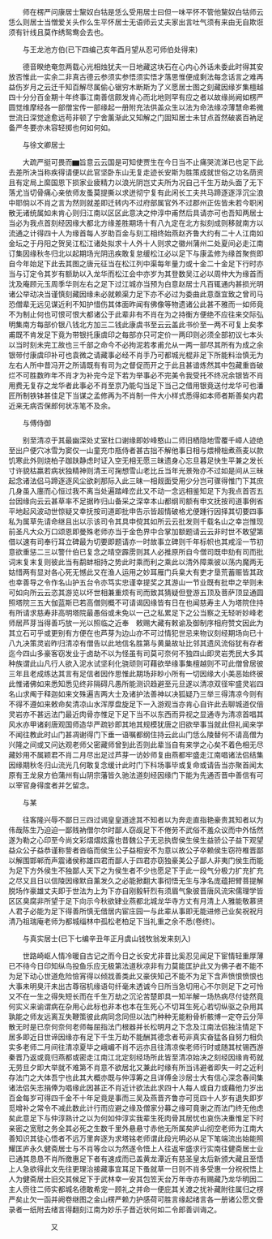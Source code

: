 <!-- { "loadSidebar": true } -->
　　师在楞严问康居士黧奴白牯是恁么受用居士曰但一味平怀不管他黧奴白牯师云恁么则居士当憎爱关头作么生平怀居士无语师云丈夫家出言吐气须有来由无自欺诳须有针线且莫作绣鸳鸯会去也。

　　与王龙池方伯(已下四编己亥年酉月望从忍可师伯处得来)

　　德音睽绝奄忽两载心光相烛犹夫一日地藏这块石在心内心外话未委此时得其安放否惟此一实余二非真古德云参须实参悟须实悟才落思惟便成剩法每念话言之难再益伤岁月之云迁千知百解尽属偷心锯穷木断斯为了义愿居士图之刻藏因缘岁集檀越四十分分百金期十年终事江南善信颇发肯心而北地则罕有应之者以故缘尚阙如楞严圆觉维摩经各一部僧宝传一部缘起一册附充法供盖众生以法为命法缘凉薄慧命希微世流日深觉途愈远苟非顿了宁舍薰渐此又知解之门固知居士未甘点首然破裘百衲足备严冬要亦未容轻掷也何如何如。

　　与徐文卿居士

　　大疏严挺可畏而▆旨意云云国是可知使贾生在今日当不止痛哭流涕已也足下此去差所决当称疾得请便以此官坚卧东山无复走迹长安斯为胜策成就世俗之功名荫资且有定局上縻国恩下损家业疲精力以浪光阴岂丈夫所为况自己千生万劫头面了无下落尤当切骨痛心亲依师友蚤莫提撕以求迸彻宁复有此闲长工夫共马蹄逐逐浮沉尘浪中耶倘以不肖之言为然则就差即迁转内不过府部属官外不过郡州正佐皆未若今职闲散无诸统属如未肯心则归江南以区区此意决之仲淳中甫然后具请亦可也吾知两居士当必为我点首刻经因缘大都北方缘差胜期场十有八九定在北方拟刻成则移就南方以流通之计得四十人为缘首每人岁助百金与刻工相终始燕赵齐鲁大约有二十人江南如金坛之于丹阳之贺吴江松江诸处拟求十人外十人则求之徽州蒲州二处夏间必走江南订集因缘秋冬归北以起期场光阴迅疾敢复怠缓松江必以足下与康孟修为缘首聚赀即自今年始足下此去其图之唐元征当在松江列中渠每年量力或十金二十金足下行时亦当与订定令其岁有额助以入龙华而松江会中亦岁为其登数吴江必以周仲大为缘首而沈及庵顾元玉周季华则左右之足下过江城亦当预为白意赵居士凡百辄通内甚损光明诸公举动决当谨慎刻藏因缘未必就赖渠力足下亦不必过为委曲此意亟宜致之曾司马恐僧辈无远见谋近利不知护惜伤其体面昨闻有佛像等物遗诸公此甚不雅而一如师竟不为制止何也可恨可恨大都诸公于此辈非有不肖在为之持衡方便绝不应往来交际弘明集南方每部价银八钱北方加三二钱此康虞书至云云盖此书价至一两不可复上矣孝甫既不肯发足下竟为带银托康虞印之每部亦只可定价一两印则必须全部初议七本头以当时刻未完工故也三千部之命今不必拘泥若孝甫允从一两一部尽其所有为成之余银带付康虞印补可也袁微之请藏事必经不肖手乃可都城光棍非足下所能料治慎无为左右人所中昔冯开之所请既有有司为之督促而开之于此且甚谙炼然其中包藏重沓破烂不可胜数昨年不肖才为补完今足下若为举事必不完美令我受托不终况余银皆不肖用费无复存之龙华者此事必不肖至京乃能勾当足下当己之借用银竟送付龙华可也潘匠所制铁钵甚佳足下当谋之孟修再为不肖制一件大小样式悉得如本师者斯善矣内君近来无病否保郎何状冻笔不及余。

　　与傅侍御

　　别至清凉于其最幽深处丈室杜口谢缘即妙峰憨山二师旧栖隐地雪覆千嶂人迹绝至出户便穴冰雪为窦仅一山童充巾瓶侍者甚古拙不解他事日相与煨榾柮煮燕麦以款饥寒此外则烧柏子跏趺静虑时证入空无相无愿三昧遗身心忘旦暮足快生平兼之发长寸许貌枯羸若病状独精神则清王可掬想雪山老比丘当年光景殆亦不过如是间从三昧起念诸法侣马蹄逐逐风尘欲刹那际入此三昧一相觌面受用少分岂可骤得惟门下其庶几身虽入廛而心恒过我不离当处遍踏峰峦此又不动一念远相鉴知足下为我点首否五台因缘向云云甚草率不足据昨归山备采之深幸本山都纲司额有申文抚按司道事例省平地起风波动世惊疑又幸抚按司道即批申告示皆超情破格尤便踵行因择其切要四事私为属草先请命继且出以示该司令其具申傥其如所云云批发则千载名山之幸岂惟现前圣凡大众万口颂恩即曼殊老师亦当于金色界中合掌加额题请云云非时世不敢望第借以速有司奉行耳立碑最为切要即题请亦一时故事立碑则千年标帜也其戒淫一节初意欲重惩二三以警什伯已复念之晴空霹雳则其人必推原所自今僧司既申劾有司而批词末复末复则彼此当有鹬蚌相持之势此时乘而利之乘此以清外障乘彼以荡内魔两无姑惜两有显对各心死无憾此又在渔人运用之妙耳雁门兵臬大有吏才垦荒蓄赈皆其政也幸善导之令作名山护五台令亦笃实忠谨幸提奖之其游山一节业既有批申之举则未可如向所云云恣其游览以坏世相兼重烦有司而致其猜疑但登游五顶及菩萨顶显通圆照塔院三五大伽蓝斯已若高僧则概不可请谒因缘皆有日在也闻慈寿主人为塔院住持有所请求慈寿非高明塔院最愚俗或未免以一己之私累足下之公当察之无轻听妙峰老师居芦芽当得善巧放一光以照临之近奉　敕赐大藏有敕谕及御制序相府赞文因此为其立石可乎或更别有方便在也芦芽为边山亦不可过情犯世忌来物议刻经期场向已十八九决策灵岩昨归清凉有僧告以此地信名胜第与黄巢故址比邻其遗风流俗犹有存者迄今四山多豪客窃发业于卤劫不以为怪虽有司莫可奈何不独四山即灵岩秃民大多其种族谓此山凡行人欲入泥水试坚利化骁顽则可藉欲举缘事集檀越则不可此僧曾居彼三年且老成练达其言有足信者因作思惟此期场非眇小所有一切因缘大小美恶始终彼此惟诸佛如来悉知悉见终非隔碍凡愚所能测识趋避至元旦遂以清凉双径牢盛灵岩四名山求阄于释迦如来文殊遍吉两大士及诸护法善神以决狐疑乃三举三得清凉今则有不得不遵如来敕命矣清凉山水浑厚盘旋足下一入游观当亦肯心自许此去聊城道仅倍灵岩亦不甚远法门最近肉骨亦惟足下足下当不以东西而异视之显通寺为清凉首唱其风水亦甲诸刹唐观国师造华严疏钞即其地其规模犹唐之旧欲举事当就此但礼闻来学不闻往教此时山门甚凋谢得门下垂一语嘱都纲住持云此山门恁么陵替何不请高僧为兴隆之间或又问达观老师父密藏师曾到此否则此辈当自有来学之心矣不着色相无尽藏妙用不属颖君不肖二月尽出足过芦芽一访妙师复由燕都牢盛走江南唱诸法侣结集因缘期秋冬归山流光几何敢复念缓计此时门下科场事毕或复命或请告当亦聚首闻太原有王龙泉方伯蒲州有山阴宗藩皆久驰法道刻经因缘门下能为先通否晋中善信有可以宰官身得度者并乞留念。

　　与某

　　往客隆兴辱不鄙日三四过谒皇皇道途其不知者以为奔走直指艳豪贵其知者以为伟哉陈生乃迫迫一鄙贱衲僧尔尔时鄙人窃觇足下不倦劳不武俗不羞众议而中外恬然遂为勒之心印至今尚文彩熠熠炫露也昔魏公子无忌执辔侯生侯生益骄公子益下观望益众公子益恭谨称訾者沓临而侯生公子益相安不为意以故公子卒赖侯生窃符椎晋鄙以解围邯郸而声震诸侯称雄四君而鄙人于四君亦窃独豪美公子鄙人非夷门侯生而能为足下方外侯生不独鄙人天下之为侯生者不少也愿足下于此一段气分极力扩充扩充之尽又且日以信陵因缘默自薰发久之必能掀翻大事彻悟无生与净名庞蕴把臂菩提解脱场作豪雄丈夫即于世法为上为下亦自刚毅轩烈有须眉气象彼晋唐风流宋儒理学皆区区臭腐非所望于足下向示今秋欲肄业燕都北城龙华寺方丈有月清上人雅能敬慕贤人君子必能为足下得善所慎无借居内宦庄园一与此辈从事即无能进修己业矣祝祝月清乃祖瑞庵老师为都城缁林中孤松老柏足下当礼重之余不悉(卷终)。

　　与真实居士(已下七编辛丑年正月虞山钱牧翁发来刻入)

　　世路崎岖人情冷暖自古记之而今日之长安尤非昔比奚忍见闻足下宦情轻重厚薄已不待今日印知纵鸟投鱼乐应无极第法道秋凉非有力莫能匡护此又为佛子者不能不为足下动心世道危险憸宵得以倾戕善类此又豪侠知己不能不为足下含声愤恨愤恨也大事未明臭汗未出古尊宿机缘语句纤毫未透诚今日所当急切用心不尔则足下之可怜又不在一生之得失短长而在千生万劫之沉沦苦楚即具一知半解一场热病尽付徒然竟何实义来谕谓病在杂用心此标也非本也本在生死心不切耳生死心若切纵驱之杂用其孰能之师友远离互失鞭策彼此病同念同但以法门种种无能粉骨析骸博一定夺云分萍散无时是已奈何奈何老师每屈指法门根器并长松明月之下念及江南法侣独注情足下居多即近日世谛因缘亦有足下千生万劫不能酬其德念者苟非真实奋猛各自努力相负实多老师二月间往清凉夏毕之峨嵋不肖不远亦且往清凉俟老师行时或随其杖锡西游秦晋乃返或竟归燕都或密走江南江北定刻经场所此皆至清凉始决之刻经因缘肯苟就无劳旦夕即大举就不难第不肖意不欲居北又兼此时缘有所当讳避者即失一时之近利存法门之大体吾宁也此其大概亦既与仲淳筹之且详傅金沙居士大有信心深念春间集诸法侣矢志捐俸为唱缘此因甚正不肖近计欲法此求四十人每人或自力或藉他力岁出百金每岁可得四千金不十年足竟是事而三吴及燕晋齐鲁亦可觅四十人岁有退失即岁觅增补之常令不减此数此计行而应避之缘及僧家分募之缘可竟谢之而法门终无他虑矣此意足下与仲淳熟计之以为何如仲淳实我辈生死肉骨其居忧也哀伤决重惟足下时亲密之宽慰之务全其必死之生数千里外悬悬寸赤他无所属矣庐山彻空老师为江南大善知识其徒心悟者不远万里奔逐为求塔铭老师谓此段光明必从足下笔端流出始能照耀匡庐永久健斋居士与不肖等佥以为然遂令悟上人往返牢盛求行实南往健斋居士业已通其恳恳不肖所徼惠足下者有速成而已盖黄龙潭近有慈圣皇太后新颁大藏且至悟上人急欲得此文先往更理治接藏事宜耳足下蚤就草一日则不肖多受惠一分祝祝悟上人为健斋居士旧交其候足下于武林幸一安其包笠天台万年寺亦有赐藏乃龙华明因二主人赍往二师实都城名德敢希宠一顾礼之并命一便庇其关渡之扰补藏附往属归之楞严矣止欠一函并阙卷继图之金山楞严赖力护感荷可胜言缘起绪言各一册诸公愿文誊录者一纸附去绪言得翻刻江南为妙乐子晋近状何如二令郎善训诲之。

　　　　　　又

